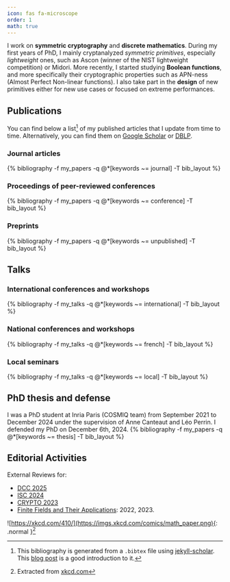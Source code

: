 ```yaml
---
icon: fas fa-microscope
order: 1
math: true
---
```


I work on **symmetric cryptography** and **discrete mathematics**.
During my first years of PhD, I mainly cryptanalyzed *symmetric primitives*, especially *lightweight* ones, such as $\mathsf{Ascon}$ (winner of the NIST lightweight competition) or $\mathsf{Midori}$. More recently, I started studying **Boolean functions**, and more specifically their cryptographic properties such as APN-ness (Almost Perfect Non-linear functions). I also take part in the **design** of new primitives either for new use cases or focused on extreme performances.

## Publications
You can find below a list[^jekyllscholar] of my published articles that I update from time to time. Alternatively, you can find them on [Google Scholar](https://scholar.google.com/citations?user=UyENXP0AAAAJ) or [DBLP](https://dblp.uni-trier.de/pid/337/2519.html). 

### Journal articles

{% bibliography -f my_papers -q @*[keywords ~= journal]  -T bib_layout %}

### Proceedings of peer-reviewed conferences

{% bibliography -f my_papers -q @*[keywords ~= conference] -T bib_layout %}


### Preprints
{% bibliography -f my_papers -q @*[keywords ~= unpublished] -T bib_layout %}


## Talks

### International conferences and workshops
{% bibliography -f my_talks -q @*[keywords ~= international] -T bib_layout %}

### National conferences and workshops
{% bibliography -f my_talks -q @*[keywords ~= french] -T bib_layout %}


### Local seminars
{% bibliography -f my_talks -q @*[keywords ~= local] -T bib_layout %}

## PhD thesis and defense
I was a PhD student at Inria Paris (COSMIQ team) from September 2021 to December 2024 under the supervision of Anne Canteaut and Léo Perrin.
I defended my PhD on December 6th, 2024.
{% bibliography -f my_papers -q @*[keywords ~= thesis] -T bib_layout %}



## Editorial Activities
External Reviews for:
- [DCC 2025](https://link.springer.com/journal/10623)
- [ISC 2024](https://isc24.cs.gmu.edu/)
- [CRYPTO 2023](https://crypto.iacr.org/2023/)
- [Finite Fields and Their Applications](https://www.sciencedirect.com/journal/finite-fields-and-their-applications): 2022, 2023.

![https://xkcd.com/410/](https://imgs.xkcd.com/comics/math_paper.png){: .normal }[^img]

[^jekyllscholar]: This bibliography is generated from a ```.bibtex``` file using [jekyll-scholar](https://github.com/inukshuk/jekyll-scholar). This [blog post](https://pascalpoizat.github.io/blog/posts/2016/02/01/jekyll-and-bibtex/) is a good introduction to it.
[^img]: Extracted from [xkcd.com](https://xkcd.com/410/)